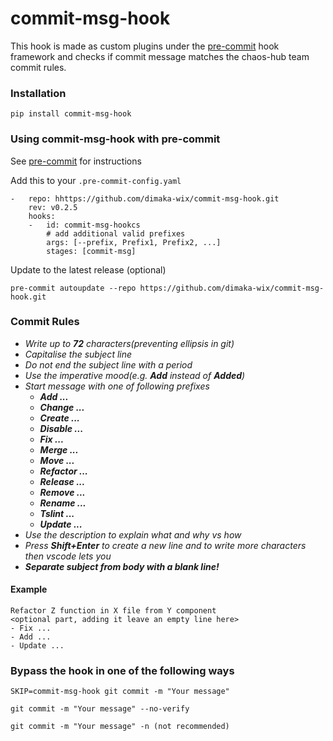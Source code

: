 # commit-msg-hook
This hook is made as custom plugins under the [pre-commit](https://pre-commit.com/) hook framework and checks if commit message matches the chaos-hub team commit rules.

### Installation 
```
pip install commit-msg-hook
```
### Using commit-msg-hook with pre-commit 

See [pre-commit](https://pre-commit.com/) for instructions

Add this to your ```.pre-commit-config.yaml```
```
-   repo: hhttps://github.com/dimaka-wix/commit-msg-hook.git
    rev: v0.2.5
    hooks:
    -   id: commit-msg-hookcs
        # add additional valid prefixes
        args: [--prefix, Prefix1, Prefix2, ...]
        stages: [commit-msg]
 ```   
 Update to the latest release (optional)
  ```
  pre-commit autoupdate --repo https://github.com/dimaka-wix/commit-msg-hook.git
  ```
 ### Commit Rules

* _Write up to **72** characters(preventing ellipsis in git)_
* _Capitalise the subject line_
* _Do not end the subject line with a period_
* _Use the imperative mood(e.g. **Add** instead of **Added**)_
* _Start message with one of following prefixes_
  - _**Add ...**_
  - _**Change ...**_
  - _**Create ...**_
  - _**Disable ...**_
  - _**Fix ...**_
  - _**Merge ...**_
  - _**Move ...**_
  - _**Refactor ...**_
  - _**Release ...**_
  - _**Remove ...**_
  - _**Rename ...**_
  - _**Tslint ...**_
  - _**Update ...**_
* _Use the description to explain what and why vs how_
* _Press **Shift+Enter** to create a new line and to write more characters then vscode lets you_
* _**Separate subject from body with a blank line!**_


#### Example
```
Refactor Z function in X file from Y component
<optional part, adding it leave an empty line here>
- Fix ...
- Add ...
- Update ...
 ```
 ### Bypass the hook in one of the following ways
```SKIP=commit-msg-hook git commit -m "Your message"```

```git commit -m "Your message" --no-verify```

```git commit -m "Your message" -n (not recommended)```
